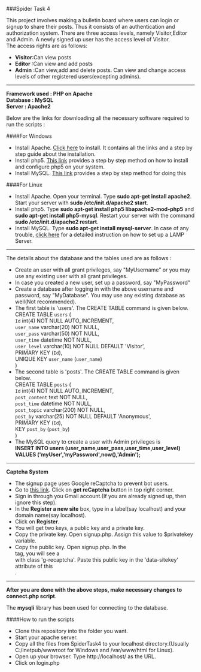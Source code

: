 ###Spider Task 4

This project involves making a bulletin board where users can login or signup to share their posts. Thus it consists of an authentication and authorization system. There are three access levels, namely Visitor,Editor and Admin. A newly signed up user has the access level of Visitor.  
The access rights are as follows:  
+ **Visitor**:Can view posts
+ **Editor** :Can view and add posts
+ **Admin**  :Can view,add and delete posts. Can view and change access levels of other registered users(excepting admins).

----

**Framework used : PHP on Apache**  
**Database 	 : MySQL**  
**Server	 : Apache2**  

Below are the links for downloading all the necessary software required to run the scripts :

####For Windows
+ Install Apache. [Click here](https://www.sitepoint.com/how-to-install-apache-on-windows/) to install. It contains all the links and a step by step guide about the installation.
+ Install php5. [This link](https://www.sitepoint.com/how-to-install-php-on-windows/) provides a step by step method on how to install and configure php5 on your system.
+ Install MySQL. [This link](https://www.sitepoint.com/how-to-install-mysql/) provides a step by step method for doing this

####For Linux
+ Install Apache. Open your terminal. Type **sudo apt-get install apache2**. Start your server with **sudo /etc/init.d/apache2 start**.
+ Install php5. Type **sudo apt-get install php5 libapache2-mod-php5** and **sudo apt-get install php5-mysql**. Restart your server with the command **sudo /etc/init.d/apache2 restart**.
+ Install MySQL. Type **sudo apt-get install mysql-server**. 
In case of any trouble, [click here](https://www.linux.com/learn/easy-lamp-server-installation) for a detailed instruction on how to set up a LAMP Server. 

----

The details about the database and the tables used are as follows :
+ Create an user with all grant privileges, say "MyUsername" or you may use any existing user with all grant privileges.
+ In case you created a new user, set up a password, say "MyPassword"
+ Create a database after logging in with the above username and password, say "MyDatabase". You may use any existing database as well(Not recommended).
+ The first table is 'users'. The CREATE TABLE command is given below.  
   CREATE TABLE `users` (  
  `Id` int(4) NOT NULL AUTO_INCREMENT,  
  `user_name` varchar(20) NOT NULL,  
  `user_pass` varchar(50) NOT NULL,  
  `user_time` datetime NOT NULL,  
  `user_level` varchar(10) NOT NULL DEFAULT 'Visitor',  
  PRIMARY KEY (`Id`),  
  UNIQUE KEY `user_name` (`user_name`)  
)  
+ The second table is 'posts'. The CREATE TABLE command is given below.  
   CREATE TABLE `posts` (  
  `Id` int(4) NOT NULL AUTO_INCREMENT,  
  `post_content` text NOT NULL,  
  `post_time` datetime NOT NULL,  
  `post_topic` varchar(200) NOT NULL,  
  `post_by` varchar(25) NOT NULL DEFAULT 'Anonymous',  
  PRIMARY KEY (`Id`),  
  KEY `post_by` (`post_by`)  
)
+ The MySQL query to create a user with Admin privileges is  
**INSERT INTO users (user_name,user_pass,user_time,user_level) VALUES ('myUser','myPassword',now(),'Admin');**

----

**Captcha System**

+ The signup page uses Google reCaptcha to prevent bot users.
+ Go to [this link](https://www.google.com/recaptcha/intro/index.html). Click on **get reCaptcha** button in top right corner.
+ Sign in through you Gmail account.(If you are already signed up, then ignore this step).
+ In the **Register a new site** box, type in a label(say localhost) and your domain name(say localhost). 
+ Click on **Register**.
+ You will get two keys, a public key and a private key.
+ Copy the private key. Open signup.php. Assign this value to $privatekey variable.
+ Copy the public key. Open signup.php. In the <form> tag, you will see a <div> with class 'g-recaptcha'. Paste this public key in the 'data-sitekey' attribute of this <div>.

----

**After you are done with the above steps, make necessary changes to connect.php script**.

The **mysqli** library has been used for connecting to the database.

####How to run the scripts
+ Clone this repository into the folder you want. 
+ Start your apache server.
+ Copy all the files from SpiderTask4 to your localhost directory.(Usually C:/inetpub/wwwroot for Windows and /var/www/html for Linux).
+ Open up your browser. Type http://localhost/ as the URL.
+ Click on login.php
